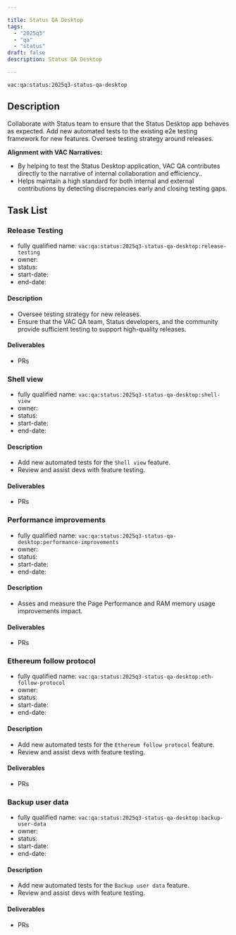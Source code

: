 ```yaml
---

title: Status QA Desktop
tags:
  - "2025q3"
  - "qa"
  - "status"
draft: false
description: Status QA Desktop

---
```


`vac:qa:status:2025q3-status-qa-desktop`

## Description
Collaborate with Status team to ensure that the Status Desktop app behaves as expected.
Add new automated tests to the existing e2e testing framework for new features.
Oversee testing strategy around releases.


**Alignment with VAC Narratives:**
* By helping to test the Status Desktop application, 
  VAC QA contributes directly to the narrative of internal collaboration and efficiency..
* Helps maintain a high standard for both internal and external contributions 
  by detecting discrepancies early and closing testing gaps.

## Task List

### Release Testing

* fully qualified name: `vac:qa:status:2025q3-status-qa-desktop:release-testing`
* owner: 
* status: 
* start-date: 
* end-date: 

#### Description
- Oversee testing strategy for new releases.
- Ensure that the VAC QA team, Status developers, and the community 
  provide sufficient testing to support high-quality releases.

#### Deliverables
- PRs


### Shell view

* fully qualified name: `vac:qa:status:2025q3-status-qa-desktop:shell-view`
* owner: 
* status: 
* start-date: 
* end-date: 

#### Description
- Add new automated tests for the `Shell view` feature.
- Review and assist devs with feature testing.  

#### Deliverables
- PRs


### Performance improvements

* fully qualified name: `vac:qa:status:2025q3-status-qa-desktop:performance-improvements`
* owner: 
* status: 
* start-date: 
* end-date: 

#### Description
- Asses and measure the Page Performance and RAM memory usage improvements impact.

#### Deliverables
- PRs


### Ethereum follow protocol

* fully qualified name: `vac:qa:status:2025q3-status-qa-desktop:eth-follow-protocol`
* owner: 
* status: 
* start-date: 
* end-date: 

#### Description
- Add new automated tests for the `Ethereum follow protocol` feature.
- Review and assist devs with feature testing.  

#### Deliverables
- PRs


### Backup user data

* fully qualified name: `vac:qa:status:2025q3-status-qa-desktop:backup-user-data`
* owner: 
* status: 
* start-date: 
* end-date: 

#### Description
- Add new automated tests for the `Backup user data` feature.
- Review and assist devs with feature testing.  

#### Deliverables
- PRs
